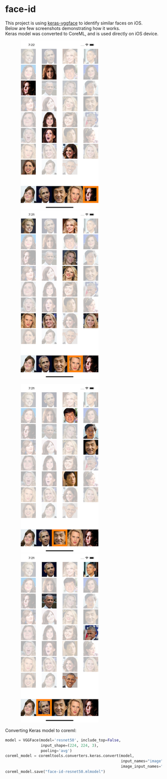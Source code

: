 # face-id

This project is using [keras-vggface](https://github.com/rcmalli/keras-vggface) to identify similar faces on iOS.
<br/>
Below are few screenshots demonstrating how it works.
<br/>
Keras model was converted to CoreML, and is used directly on iOS device.
<p float="center">
  <img src="https://raw.githubusercontent.com/pavel-zh/face-id/master/sample-screens/screen1.png" width="250" hspace="50"/>
  <img src="https://raw.githubusercontent.com/pavel-zh/face-id/master/sample-screens/screen2.png" width="250"  hspace="50"/> 
</p>
<p float="center">
  <img src="https://raw.githubusercontent.com/pavel-zh/face-id/master/sample-screens/screen3.png" width="250"  hspace="50"/>
  <img src="https://raw.githubusercontent.com/pavel-zh/face-id/master/sample-screens/screen4.png" width="250"  hspace="50"/> 
</p>


Converting Keras model to coreml:

```python
model = VGGFace(model='resnet50', include_top=False,
                input_shape=(224, 224, 3),
                pooling='avg')
coreml_model = coremltools.converters.keras.convert(model,
                                                    input_names="image",
                                                    image_input_names="image")
coreml_model.save("face-id-resnet50.mlmodel")
```
